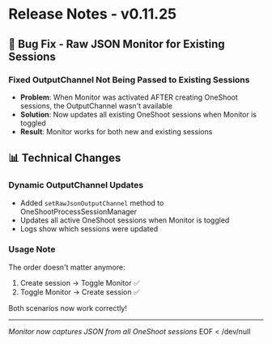 # Release Notes - v0.11.25

## 🐛 Bug Fix - Raw JSON Monitor for Existing Sessions

### Fixed OutputChannel Not Being Passed to Existing Sessions
- **Problem**: When Monitor was activated AFTER creating OneShoot sessions, the OutputChannel wasn't available
- **Solution**: Now updates all existing OneShoot sessions when Monitor is toggled
- **Result**: Monitor works for both new and existing sessions

## 📊 Technical Changes

### Dynamic OutputChannel Updates
- Added `setRawJsonOutputChannel` method to OneShootProcessSessionManager
- Updates all active OneShoot sessions when Monitor is toggled
- Logs show which sessions were updated

### Usage Note
The order doesn't matter anymore:
1. Create session → Toggle Monitor ✅
2. Toggle Monitor → Create session ✅

Both scenarios now work correctly\!

---
*Monitor now captures JSON from all OneShoot sessions*
EOF < /dev/null